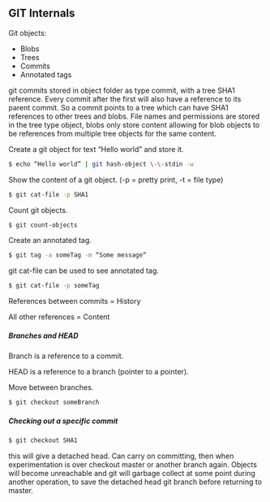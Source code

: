 ## GIT Internals

Git objects:
+ Blobs
+ Trees 
+ Commits
+ Annotated tags

git commits stored in object folder as type commit, with a tree SHA1 reference. Every commit after the first will also have a reference to its parent commit.
So a commit points to a tree which can have SHA1 references to other trees and blobs.
File names and permissions are stored in the tree type object, blobs only store content allowing for blob objects to be references from multiple tree objects for the same content.

Create a git object for text “Hello world” and store it.

```bash
$ echo “Hello world” | git hash-object \-\-stdin -w
```

Show the content of a git object. (-p = pretty print, -t = file type)

```bash
$ git cat-file -p SHA1
```

Count git objects.

```bash
$ git count-objects
```

Create an annotated tag.

```bash
$ git tag -a someTag -m “Some message“
```
git cat-file can be used to see annotated tag.
```bash
$ git cat-file -p someTag
```

References between commits = History

All other references = Content

##### Branches and HEAD
Branch is a reference to a commit.

HEAD is a reference to a branch (pointer to a pointer).

Move between branches. 

```bash
$ git checkout someBranch
```

##### Checking out a specific commit 

```bash
$ git checkout SHA1
```

this will give a detached head. Can carry on committing, then when experimentation is over checkout master or another branch again. Objects will become unreachable and git will garbage collect at some point during another operation, to save the detached head git branch before returning to master.
